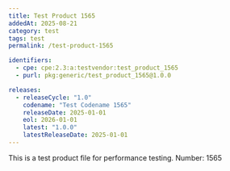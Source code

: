 ```yaml
---
title: Test Product 1565
addedAt: 2025-08-21
category: test
tags: test
permalink: /test-product-1565

identifiers:
  - cpe: cpe:2.3:a:testvendor:test_product_1565
  - purl: pkg:generic/test_product_1565@1.0.0

releases:
  - releaseCycle: "1.0"
    codename: "Test Codename 1565"
    releaseDate: 2025-01-01
    eol: 2026-01-01
    latest: "1.0.0"
    latestReleaseDate: 2025-01-01
---
```


This is a test product file for performance testing. Number: 1565
